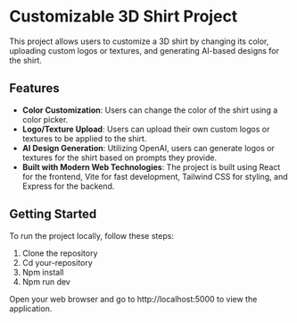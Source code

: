 # Customizable 3D Shirt Project

This project allows users to customize a 3D shirt by changing its color, uploading custom logos or textures, and generating AI-based designs for the shirt.

## Features

- **Color Customization**: Users can change the color of the shirt using a color picker.
- **Logo/Texture Upload**: Users can upload their own custom logos or textures to be applied to the shirt.
- **AI Design Generation**: Utilizing OpenAI, users can generate logos or textures for the shirt based on prompts they provide.
- **Built with Modern Web Technologies**: The project is built using React for the frontend, Vite for fast development, Tailwind CSS for styling, and Express for the backend.

## Getting Started

To run the project locally, follow these steps:

1. Clone the repository
2. Cd your-repository
3. Npm install
4. Npm run dev

Open your web browser and go to http://localhost:5000 to view the application.

